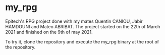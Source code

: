 # my_rpg

Epitech's RPG project done with my mates Quentin CANIOU, Jabir HAMDOUNI and Mateo ABRIBAT.
The project started on the 22th of March 2021 and finished on the 9th of may 2021.

To try it, clone the repository and execute the my_rpg binary at the root of the repository.
